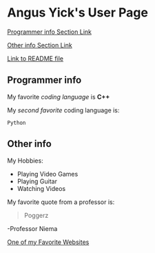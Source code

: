 # Angus Yick's User Page
[Programmer info Section Link](https://github.com/angusyick/CSE110GitRepo/blob/main/index.md#programmer-info)

[Other info Section Link](https://github.com/angusyick/CSE110GitRepo/blob/main/index.md#other-info)

[Link to README file](README.md)

## Programmer info

My favorite *coding language* is **C++**

My *second favorite* coding language is:
```
Python
```



## Other info

My Hobbies:
- Playing Video Games
- Playing Guitar
- Watching Videos

My favorite quote from a professor is:
> Poggerz 

-Professor Niema

[One of my Favorite Websites](https://cat-bounce.com/)
